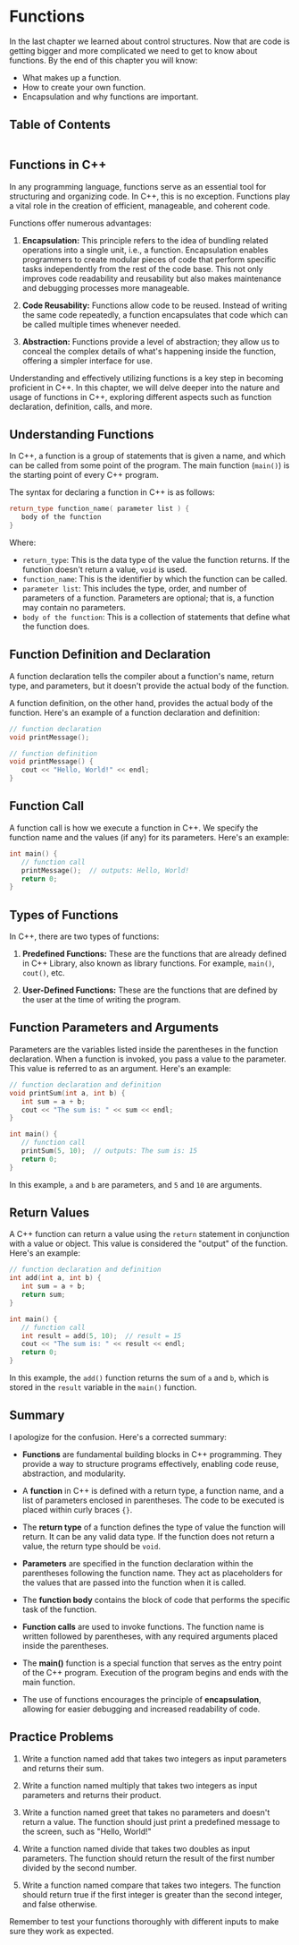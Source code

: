# Functions
In the last chapter we learned about control structures. Now that are code is getting bigger and more complicated we need to get to know about functions. By the end of this chapter you will know:
- What makes up a function.
- How to create your own function.
- Encapsulation and why functions are important.

## Table of Contents

```{contents}
```

## Functions in C++


In any programming language, functions serve as an essential tool for structuring and organizing code. In C++, this is no exception. Functions play a vital role in the creation of efficient, manageable, and coherent code. 

Functions offer numerous advantages:

1. **Encapsulation:** This principle refers to the idea of bundling related operations into a single unit, i.e., a function. Encapsulation enables programmers to create modular pieces of code that perform specific tasks independently from the rest of the code base. This not only improves code readability and reusability but also makes maintenance and debugging processes more manageable. 

2. **Code Reusability:** Functions allow code to be reused. Instead of writing the same code repeatedly, a function encapsulates that code which can be called multiple times whenever needed.

3. **Abstraction:** Functions provide a level of abstraction; they allow us to conceal the complex details of what's happening inside the function, offering a simpler interface for use.

Understanding and effectively utilizing functions is a key step in becoming proficient in C++. In this chapter, we will delve deeper into the nature and usage of functions in C++, exploring different aspects such as function declaration, definition, calls, and more.


## Understanding Functions

In C++, a function is a group of statements that is given a name, and which can be called from some point of the program. The main function (`main()`) is the starting point of every C++ program.

The syntax for declaring a function in C++ is as follows:

```C++
return_type function_name( parameter list ) {
   body of the function
}
```

Where:
- `return_type`: This is the data type of the value the function returns. If the function doesn't return a value, `void` is used.
- `function_name`: This is the identifier by which the function can be called.
- `parameter list`: This includes the type, order, and number of parameters of a function. Parameters are optional; that is, a function may contain no parameters.
- `body of the function`: This is a collection of statements that define what the function does.



## Function Definition and Declaration

A function declaration tells the compiler about a function's name, return type, and parameters, but it doesn't provide the actual body of the function.

A function definition, on the other hand, provides the actual body of the function. Here's an example of a function declaration and definition:

```C++
// function declaration
void printMessage();

// function definition
void printMessage() {
   cout << "Hello, World!" << endl;
}
```

## Function Call

A function call is how we execute a function in C++. We specify the function name and the values (if any) for its parameters. Here's an example:

```C++
int main() {
   // function call
   printMessage();  // outputs: Hello, World!
   return 0;
}
```

## Types of Functions

In C++, there are two types of functions:

1. **Predefined Functions:** These are the functions that are already defined in C++ Library, also known as library functions. For example, `main()`, `cout()`, etc.

2. **User-Defined Functions:** These are the functions that are defined by the user at the time of writing the program.

## Function Parameters and Arguments

Parameters are the variables listed inside the parentheses in the function declaration. When a function is invoked, you pass a value to the parameter. This value is referred to as an argument. Here's an example:

```C++
// function declaration and definition
void printSum(int a, int b) {
   int sum = a + b;
   cout << "The sum is: " << sum << endl;
}

int main() {
   // function call
   printSum(5, 10);  // outputs: The sum is: 15
   return 0;
}
```

In this example, `a` and `b` are parameters, and `5` and `10` are arguments.

## Return Values

A C++ function can return a value using the `return` statement in conjunction with a value or object. This value is considered the "output" of the function. Here's an example:

```C++
// function declaration and definition
int add(int a, int b) {
   int sum = a + b;
   return sum;
}

int main() {
   // function call
   int result = add(5, 10);  // result = 15
   cout << "The sum is: " << result << endl;
   return 0;
}
```

In this example, the `add()` function returns the sum of `a` and `b`, which is stored in the `result` variable in the `main()` function.

## Summary
I apologize for the confusion. Here's a corrected summary:

- **Functions** are fundamental building blocks in C++ programming. They provide a way to structure programs effectively, enabling code reuse, abstraction, and modularity.

- A **function** in C++ is defined with a return type, a function name, and a list of parameters enclosed in parentheses. The code to be executed is placed within curly braces `{}`.

- The **return type** of a function defines the type of value the function will return. It can be any valid data type. If the function does not return a value, the return type should be `void`.

- **Parameters** are specified in the function declaration within the parentheses following the function name. They act as placeholders for the values that are passed into the function when it is called.

- The **function body** contains the block of code that performs the specific task of the function.

- **Function calls** are used to invoke functions. The function name is written followed by parentheses, with any required arguments placed inside the parentheses.

- The **main()** function is a special function that serves as the entry point of the C++ program. Execution of the program begins and ends with the main function.

- The use of functions encourages the principle of **encapsulation**, allowing for easier debugging and increased readability of code.



## Practice Problems

1. Write a function named add that takes two integers as input parameters and returns their sum.

2. Write a function named multiply that takes two integers as input parameters and returns their product.

3. Write a function named greet that takes no parameters and doesn't return a value. The function should just print a predefined message to the screen, such as "Hello, World!"

4. Write a function named divide that takes two doubles as input parameters. The function should return the result of the first number divided by the second number.

5. Write a function named compare that takes two integers. The function should return true if the first integer is greater than the second integer, and false otherwise.

Remember to test your functions thoroughly with different inputs to make sure they work as expected.
